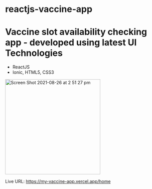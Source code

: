 # reactjs-vaccine-app
# Vaccine slot availability checking app - developed using latest UI Technologies
- ReactJS
- Ionic, HTML5, CSS3

<img width="305" alt="Screen Shot 2021-08-26 at 2 51 27 pm" src="https://user-images.githubusercontent.com/67840651/130937451-6b8f017d-862b-4986-8f95-223bba8604c8.png">

Live URL: https://my-vaccine-app.vercel.app/home 
